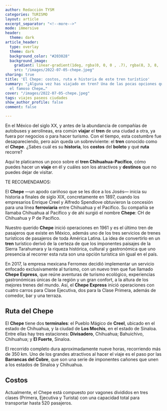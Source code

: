 ```yaml
---
author: Redacción TYSM
categories: TURISMO
layout: article
excerpt_separator: "<!--more-->"
mode: immersive
header:
  theme: dark
article_header:
  type: overlay
  theme: dark
  background_color: "#203028"
  background_image:
    gradient: linear-gradient(1deg, rgba(0, 0, 0 , .7), rgba(8, 3, 8, .9))
    src: "/images/2022-07-05-chepe.jpeg"
sharing: true
title: 'El Chepe: costos, ruta e historia de este tren turístico'
summary: "¿Alguna vez has viajado en tren? Una de las pocas opciones que quedan es
  el famoso Chepe…"
cover: "/images/2022-07-05-chepe.jpeg"
tags: viajes paseos ciudades
show_author_profile: false
comment: false

---
```

En el México del siglo XX, y antes de la abundancia de compañías de autobuses y aerolíneas, era común **viajar** el **tren** de una ciudad a otra, ya fuera por negocios o para hacer turismo. Con el tiempo, esta costumbre fue desapareciendo, pero aún queda un sobreviviente: el **tren** conocido como el **Chepe**. ¿Sabes cuál es su **historia**, los **costos** del **boleto** y qué **ruta** recorre?

Aquí te platicamos un poco sobre el **tren Chihuahua-Pacífico**, cómo puedes hacer un **viaje** en él y cuáles son los atractivos y **destinos** que no puedes dejar de visitar.

TE RECOMENDAMOS:

El **Chepe** —un apodo cariñoso que se les dice a los Josés— inicia su historia a finales de siglo XIX, concretamente en 1897, cuando los empresarios Enrique Creel y Alfredo Spendlove obtuvieron la concesión para una línea **ferroviaria** entre Chihuahua y el Pacífico. Su compañía se llamaba Chihuahua al Pacífico y de ahí surgió el nombre **Chepe**: CH de Chihuahua y P de Pacífico.

Nuestro querido **Chepe** inició operaciones en 1961 y es el último tren de pasajeros que existe en México, además uno de los tres servicios de trenes turísticos de pasajeros de toda América Latina. La idea de convertirlo en un **tren** turístico derivó de la certeza de que los imponentes paisajes de la Sierra Tarahumara y la riqueza histórica, cultural y gastronómica que uno presencia al recorrer esta ruta son una opción turística sin igual en el país.

En 2017, la empresa mexicana Ferromex decidió implementar un servicio enfocado exclusivamente al turismo, con un nuevo tren que fue llamado **Chepe Express**, que reúne aventuras de turismo ecológico, experiencias gastronómicas únicas de la región y un gran confort, a la altura de los mejores trenes del mundo. Así, el **Chepe Express** inició operaciones con cuatro carros para  Clase Ejecutiva, dos para la Clase Primera, además de comedor, bar y una terraza.

## Ruta del Chepe

El **Chepe** tiene dos **terminales**: el Pueblo Mágico de **Creel**, ubicado en el estado de Chihuahua, y la ciudad de **Los Mochis**, en el estado de Sinaloa. Entre ellas hay tres estaciones: **Divisadero**, Chihuahua; Bahuichivo, Chihuahua; y **El Fuerte**, Sinaloa.

El recorrido completo dura aproximadamente nueve horas, recorriendo más de 350 km. Uno de los grandes atractivos al hacer el viaje es el paso por las **Barrancas del Cobre**, que son una serie de imponentes cañones que unen a los estados de Sinaloa y Chihuahua.

## Costos

Actualmente, el Chepe está compuesto por vagones divididos en tres clases (Primera, Ejecutiva y Turista) con una capacidad total para transportar hasta 520 pasajeros.
